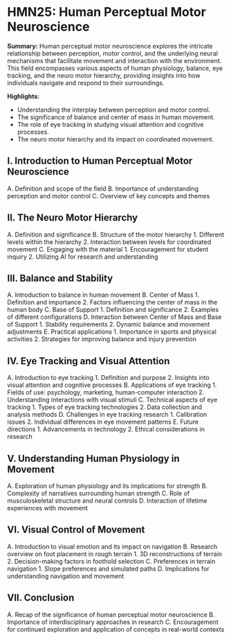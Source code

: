 # HMN25: Human Perceptual Motor Neuroscience

**Summary:**
Human perceptual motor neuroscience explores the intricate relationship between perception, motor control, and the underlying neural mechanisms that facilitate movement and interaction with the environment. This field encompasses various aspects of human physiology, balance, eye tracking, and the neuro motor hierarchy, providing insights into how individuals navigate and respond to their surroundings.

**Highlights:**
- Understanding the interplay between perception and motor control.
- The significance of balance and center of mass in human movement.
- The role of eye tracking in studying visual attention and cognitive processes.
- The neuro motor hierarchy and its impact on coordinated movement.

## I. Introduction to Human Perceptual Motor Neuroscience
   A. Definition and scope of the field
   B. Importance of understanding perception and motor control
   C. Overview of key concepts and themes

## II. The Neuro Motor Hierarchy
   A. Definition and significance
   B. Structure of the motor hierarchy
      1. Different levels within the hierarchy
      2. Interaction between levels for coordinated movement
   C. Engaging with the material
      1. Encouragement for student inquiry
      2. Utilizing AI for research and understanding

## III. Balance and Stability
   A. Introduction to balance in human movement
   B. Center of Mass
      1. Definition and importance
      2. Factors influencing the center of mass in the human body
   C. Base of Support
      1. Definition and significance
      2. Examples of different configurations
   D. Interaction between Center of Mass and Base of Support
      1. Stability requirements
      2. Dynamic balance and movement adjustments
   E. Practical applications
      1. Importance in sports and physical activities
      2. Strategies for improving balance and injury prevention

## IV. Eye Tracking and Visual Attention
   A. Introduction to eye tracking
      1. Definition and purpose
      2. Insights into visual attention and cognitive processes
   B. Applications of eye tracking
      1. Fields of use: psychology, marketing, human-computer interaction
      2. Understanding interactions with visual stimuli
   C. Technical aspects of eye tracking
      1. Types of eye tracking technologies
      2. Data collection and analysis methods
   D. Challenges in eye tracking research
      1. Calibration issues
      2. Individual differences in eye movement patterns
   E. Future directions
      1. Advancements in technology
      2. Ethical considerations in research

## V. Understanding Human Physiology in Movement
   A. Exploration of human physiology and its implications for strength
   B. Complexity of narratives surrounding human strength
   C. Role of musculoskeletal structure and neural controls
   D. Interaction of lifetime experiences with movement

## VI. Visual Control of Movement
   A. Introduction to visual emotion and its impact on navigation
   B. Research overview on foot placement in rough terrain
      1. 3D reconstructions of terrain
      2. Decision-making factors in foothold selection
   C. Preferences in terrain navigation
      1. Slope preferences and simulated paths
   D. Implications for understanding navigation and movement

## VII. Conclusion
   A. Recap of the significance of human perceptual motor neuroscience
   B. Importance of interdisciplinary approaches in research
   C. Encouragement for continued exploration and application of concepts in real-world contexts